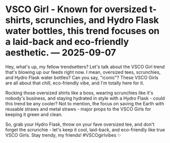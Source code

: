 # VSCO Girl - Known for oversized t-shirts, scrunchies, and Hydro Flask water bottles, this trend focuses on a laid-back and eco-friendly aesthetic. — 2025-09-07

Hey, what's up, my fellow trendsetters? Let's talk about the VSCO Girl trend that's blowing up our feeds right now. I mean, oversized tees, scrunchies, and Hydro Flask water bottles? Can you say, "iconic"? These VSCO Girls are all about that chill, eco-friendly vibe, and I'm totally here for it.

Rocking those oversized shirts like a boss, wearing scrunchies like it's nobody's business, and staying hydrated in style with a Hydro Flask - could this trend be any cooler? Not to mention, the focus on saving the Earth with reusable straws and metal straws - major props to the VSCO Girls for keeping it green and clean.

So, grab your Hydro Flask, throw on your fave oversized tee, and don't forget the scrunchie - let's keep it cool, laid-back, and eco-friendly like true VSCO Girls. Stay trendy, my friends! #VSCOgirlvibes ✨
